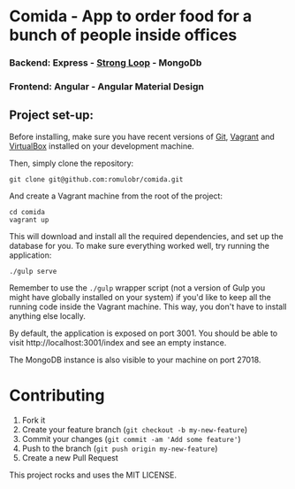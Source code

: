 # Comida - App to order food for a bunch of people inside offices

### Backend: Express - [Strong Loop](http://strongloop.com/) - MongoDb
### Frontend: Angular - Angular Material Design

## Project set-up:

Before installing, make sure you have recent versions of
[Git](http://www.git-scm.com/), [Vagrant](https://www.vagrantup.com/)
and [VirtualBox](https://www.virtualbox.org/) installed on your
development machine.

Then, simply clone the repository:

```
git clone git@github.com:romulobr/comida.git
```

And create a Vagrant machine from the root of the project:

```
cd comida
vagrant up
```

This will download and install all the required dependencies, and
set up the database for you. To make sure everything worked well,
try running the application:

```
./gulp serve
```

Remember to use the `./gulp` wrapper script (not a version of Gulp you
might have globally installed on your system) if you'd like to keep all
the running code inside the Vagrant machine. This way, you don't have
to install anything else locally.

By default, the application is exposed on port 3001. You should be
able to visit http://localhost:3001/index and see an empty instance.

The MongoDB instance is also visible to your machine on port 27018.

# Contributing

1. Fork it
2. Create your feature branch (`git checkout -b my-new-feature`)
3. Commit your changes (`git commit -am 'Add some feature'`)
4. Push to the branch (`git push origin my-new-feature`)
5. Create a new Pull Request

This project rocks and uses the MIT LICENSE.
